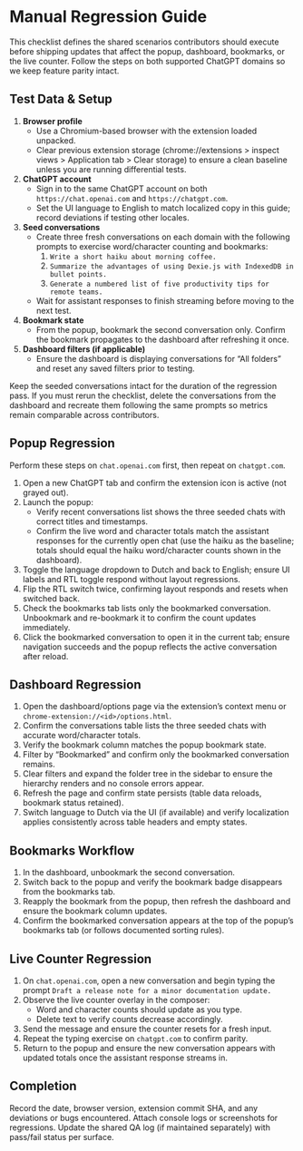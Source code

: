 # Manual Regression Guide

This checklist defines the shared scenarios contributors should execute before shipping updates that affect the popup, dashboard, bookmarks, or the live counter. Follow the steps on both supported ChatGPT domains so we keep feature parity intact.

## Test Data & Setup

1. **Browser profile**
   - Use a Chromium-based browser with the extension loaded unpacked.
   - Clear previous extension storage (chrome://extensions > inspect views > Application tab > Clear storage) to ensure a clean baseline unless you are running differential tests.
2. **ChatGPT account**
   - Sign in to the same ChatGPT account on both `https://chat.openai.com` and `https://chatgpt.com`.
   - Set the UI language to English to match localized copy in this guide; record deviations if testing other locales.
3. **Seed conversations**
   - Create three fresh conversations on each domain with the following prompts to exercise word/character counting and bookmarks:
     1. `Write a short haiku about morning coffee.`
     2. `Summarize the advantages of using Dexie.js with IndexedDB in bullet points.`
     3. `Generate a numbered list of five productivity tips for remote teams.`
   - Wait for assistant responses to finish streaming before moving to the next test.
4. **Bookmark state**
   - From the popup, bookmark the second conversation only. Confirm the bookmark propagates to the dashboard after refreshing it once.
5. **Dashboard filters (if applicable)**
   - Ensure the dashboard is displaying conversations for “All folders” and reset any saved filters prior to testing.

Keep the seeded conversations intact for the duration of the regression pass. If you must rerun the checklist, delete the conversations from the dashboard and recreate them following the same prompts so metrics remain comparable across contributors.

## Popup Regression

Perform these steps on `chat.openai.com` first, then repeat on `chatgpt.com`.

1. Open a new ChatGPT tab and confirm the extension icon is active (not grayed out).
2. Launch the popup:
   - Verify recent conversations list shows the three seeded chats with correct titles and timestamps.
   - Confirm the live word and character totals match the assistant responses for the currently open chat (use the haiku as the baseline; totals should equal the haiku word/character counts shown in the dashboard).
3. Toggle the language dropdown to Dutch and back to English; ensure UI labels and RTL toggle respond without layout regressions.
4. Flip the RTL switch twice, confirming layout responds and resets when switched back.
5. Check the bookmarks tab lists only the bookmarked conversation. Unbookmark and re-bookmark it to confirm the count updates immediately.
6. Click the bookmarked conversation to open it in the current tab; ensure navigation succeeds and the popup reflects the active conversation after reload.

## Dashboard Regression

1. Open the dashboard/options page via the extension’s context menu or `chrome-extension://<id>/options.html`.
2. Confirm the conversations table lists the three seeded chats with accurate word/character totals.
3. Verify the bookmark column matches the popup bookmark state.
4. Filter by “Bookmarked” and confirm only the bookmarked conversation remains.
5. Clear filters and expand the folder tree in the sidebar to ensure the hierarchy renders and no console errors appear.
6. Refresh the page and confirm state persists (table data reloads, bookmark status retained).
7. Switch language to Dutch via the UI (if available) and verify localization applies consistently across table headers and empty states.

## Bookmarks Workflow

1. In the dashboard, unbookmark the second conversation.
2. Switch back to the popup and verify the bookmark badge disappears from the bookmarks tab.
3. Reapply the bookmark from the popup, then refresh the dashboard and ensure the bookmark column updates.
4. Confirm the bookmarked conversation appears at the top of the popup’s bookmarks tab (or follows documented sorting rules).

## Live Counter Regression

1. On `chat.openai.com`, open a new conversation and begin typing the prompt `Draft a release note for a minor documentation update.`
2. Observe the live counter overlay in the composer:
   - Word and character counts should update as you type.
   - Delete text to verify counts decrease accordingly.
3. Send the message and ensure the counter resets for a fresh input.
4. Repeat the typing exercise on `chatgpt.com` to confirm parity.
5. Return to the popup and ensure the new conversation appears with updated totals once the assistant response streams in.

## Completion

Record the date, browser version, extension commit SHA, and any deviations or bugs encountered. Attach console logs or screenshots for regressions. Update the shared QA log (if maintained separately) with pass/fail status per surface.
